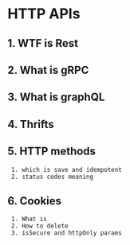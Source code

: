 # HTTP APIs


## 1. WTF is Rest
## 2. What is gRPC
## 3. What is graphQL
## 4. Thrifts
## 5. HTTP methods
     1. which is save and idempotent
     2. status codes meaning
## 6. Cookies
     1. What is
     2. How to delete
     3. isSecure and httpOnly params







